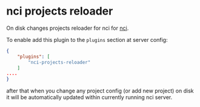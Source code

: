 # nci projects reloader

On disk changes projects reloader for nci for [nci](https://github.com/node-ci/nci).

To enable add this plugin to the `plugins` section at server config:

```json
{
    "plugins": [
        "nci-projects-reloader"
    ]
....
}
```

after that when you change any project config (or add new project) on disk it
will be automatically updated within currently running nci server.
